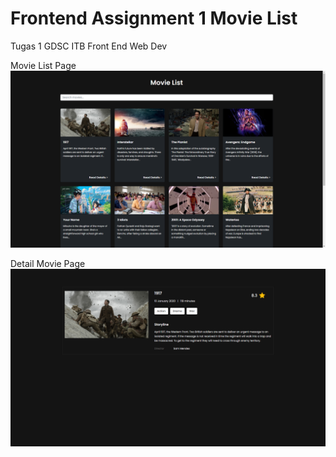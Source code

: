 # Frontend Assignment 1 Movie List
 Tugas 1 GDSC ITB Front End Web Dev

Movie List Page
![Halaman Daftar Movie](img/list.png)

Detail Movie Page
![Halaman Detail Movie](img/detail.png)